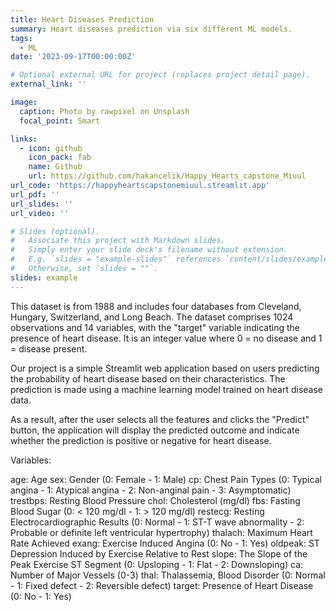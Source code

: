 ```yaml
---
title: Heart Diseases Prediction
summary: Heart diseases prediction via six different ML models.
tags:
  - ML
date: '2023-09-17T00:00:00Z'

# Optional external URL for project (replaces project detail page).
external_link: ''

image:
  caption: Photo by rawpixel on Unsplash
  focal_point: Smart

links:
  - icon: github
    icon_pack: fab
    name: Github
    url: https://github.com/hakancelik/Happy_Hearts_capstone_Miuul
url_code: 'https://happyheartscapstonemiuul.streamlit.app'
url_pdf: ''
url_slides: ''
url_video: ''

# Slides (optional).
#   Associate this project with Markdown slides.
#   Simply enter your slide deck's filename without extension.
#   E.g. `slides = "example-slides"` references `content/slides/example-slides.md`.
#   Otherwise, set `slides = ""`.
slides: example
---
```


This dataset is from 1988 and includes four databases from Cleveland, Hungary, Switzerland, and Long Beach. The dataset comprises 1024 observations and 14 variables, with the "target" variable indicating the presence of heart disease. It is an integer value where 0 = no disease and 1 = disease present.

Our project is a simple Streamlit web application based on users predicting the probability of heart disease based on their characteristics. The prediction is made using a machine learning model trained on heart disease data.

As a result, after the user selects all the features and clicks the "Predict" button, the application will display the predicted outcome and indicate whether the prediction is positive or negative for heart disease.

Variables:

age: Age
sex: Gender (0: Female - 1: Male)
cp: Chest Pain Types (0: Typical angina - 1: Atypical angina - 2: Non-anginal pain - 3: Asymptomatic)
trestbps: Resting Blood Pressure
chol: Cholesterol (mg/dl)
fbs: Fasting Blood Sugar (0: < 120 mg/dl - 1: > 120 mg/dl)
restecg: Resting Electrocardiographic Results (0: Normal - 1: ST-T wave abnormality - 2: Probable or definite left ventricular hypertrophy)
thalach: Maximum Heart Rate Achieved
exang: Exercise Induced Angina (0: No - 1: Yes)
oldpeak: ST Depression Induced by Exercise Relative to Rest
slope: The Slope of the Peak Exercise ST Segment (0: Upsloping - 1: Flat - 2: Downsloping)
ca: Number of Major Vessels (0-3)
thal: Thalassemia, Blood Disorder (0: Normal - 1: Fixed defect - 2: Reversible defect)
target: Presence of Heart Disease (0: No - 1: Yes)
